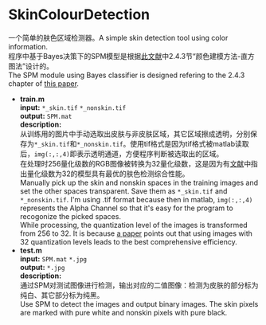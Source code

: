 # SkinColourDetection
一个简单的肤色区域检测器。A simple skin detection tool using color information.<br>
程序中基于Bayes决策下的SPM模型是根据[此文献](http://cdmd.cnki.com.cn/Article/CDMD-10611-2009224822.htm)中2.4.3节“颜色建模方法-直方图法”设计的。<br>
The SPM module using Bayes classifier is designed refering to the 2.4.3 chapter of [this paper](http://cdmd.cnki.com.cn/Article/CDMD-10611-2009224822.htm).<br>
+ **train.m**<br>
**input:** `*_skin.tif` `*_nonskin.tif`<br>
**output:** `SPM.mat`<br>
**description:**<br>从训练用的图片中手动选取出皮肤与非皮肤区域，其它区域擦成透明，分别保存为`*_skin.tif`和`*_nonskin.tif`。使用tif格式是因为tif格式被matlab读取后，`img(:,:,4)`即表示透明通道，方便程序判断被选取出的区域。<br>
在处理时256量化级数的RGB图像被转换为32量化级数，这是因为有[文献](https://link.springer.com/article/10.1023/A:1013200319198)中指出量化级数为32的模型具有最优的肤色检测综合性能。<br>
Manually pick up the skin and nonskin spaces in the training images and set the other spaces transparent. Save them as `*_skin.tif` and `*_nonskin.tif`. I'm using .tif format because then in matlab, `img(:,:,4)` represents the Alpha Channel so that it's easy for the program to recogonize the picked spaces.<br>
While processing, the quantization level of the images is transformed from 256 to 32. It is because [a paper](https://link.springer.com/article/10.1023/A:1013200319198) points out that using images with 32 quantization levels leads to the best comprehensive  efficiency.<br>
+ **test.m**<br>
**input:** `SPM.mat` `*.jpg`<br>
**output:** `*.jpg`<br>
**description:**<br>
通过SPM对测试图像进行检测，输出对应的二值图像：检测为皮肤的部分标为纯白、其它部分标为纯黑。<br>
Use SPM to detect the images and output binary images. The skin pixels are marked with pure white and nonskin pixels with pure black.

